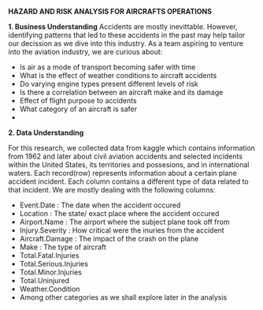 **HAZARD AND RISK ANALYSIS FOR AIRCRAFTS OPERATIONS** 

**1. Business Understanding**
Accidents are mostly inevittable. However, identifying patterns that led to these accidents in the past may help tailor our decission as we dive into this industry.
 As a team aspiring to venture into the aviation industry, we are curious about:
 
* Is air as a mode of transport becoming safer with time
* What is the effect of weather conditions to aircraft accidents
* Do varying engine types present different levels of risk
* Is there a correlation between an aircraft make and its damage
* Effect of flight purpose to accidents
* What category of an aircraft is safer
* 
**2. Data Understanding**
  
For this research, we collected data from kaggle which contains information from 1962 and later about civil aviation accidents and selected incidents within the United States, its territories and possesions, and in international waters.
Each record(row) represents information about a certain plane accident incident.
Each column contains a different type of data related to that incident. We are mostly dealing with the following columns:

* Event.Date : The date when the accident occured
* Location : The state/ exact place where the accident occured
* Airport.Name : The airport where the subject plane took off from
* Injury.Severity : How critical were the inuries from the accident
* Aircraft.Damage : The impact of the crash on the plane
* Make : The type of aircraft
* Total.Fatal.Injuries
* Total.Serious.Injuries
* Total.Minor.Injuries
* Total.Uninjured
* Weather.Condition
* Among other categories as we shall explore later in the analysis











